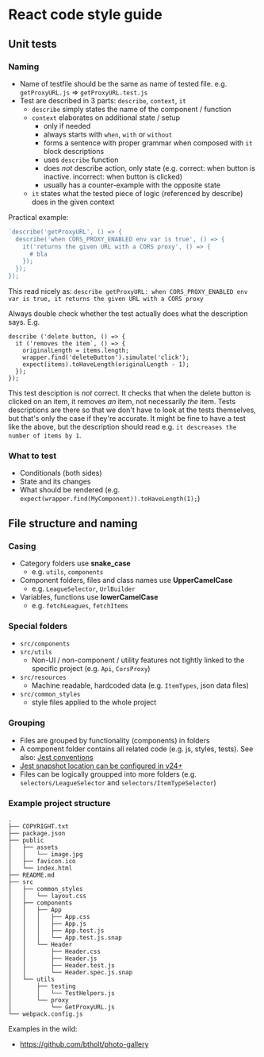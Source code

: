 # React code style guide

## Unit tests

### Naming

- Name of testfile should be the same as name of tested file. e.g. `getProxyURL.js` => `getProxyURL.test.js`
- Test are described in 3 parts: `describe`, `context`, `it`
  - `describe` simply states the name of the component / function
  - `context` elaborates on additional state / setup
    - only if needed
    - always starts with `when`, `with` or `without`
    - forms a sentence with proper grammar when composed with `it` block descriptions
    - uses `describe` function
    - does *not* describe action, only state (e.g. correct: when button is inactive. incorrect: when button is clicked)
    - usually has a counter-example with the opposite state
  - `it` states what the tested piece of logic (referenced by describe) does in the given context

Practical example:
```js
`describe('getProxyURL', () => {
  describe('when CORS_PROXY_ENABLED env var is true', () => {
    it('returns the given URL with a CORS proxy', () => {
      # bla
    });
  });
});
```

This read nicely as: `describe getProxyURL: when CORS_PROXY_ENABLED env var is true, it returns the given URL with a CORS proxy`

Always double check whether the test actually does what the description says. E.g.
```
describe ('delete button, () => {
  it ('removes the item`, () => {
    originalLength = items.length;
    wrapper.find('deleteButton').simulate('click');
    expect(items).toHaveLength(originalLength - 1);
  });
});
```
This test desciption is *not* correct. It checks that when the delete button is clicked on an item, it removes *an* item, not necessarily *the* item. Tests descriptions are there so that we don't have to look at the tests themselves, but that's only the case if they're accurate. It might be fine to have a test like the above, but the description should read e.g. `it descreases the number of items by 1`.

### What to test

- Conditionals (both sides)
- State and its changes
- What should be rendered (e.g. `expect(wrapper.find(MyComponent)).toHaveLength(1);`)


## File structure and naming

### Casing

- Category folders use **snake_case**
  - e.g. `utils`, `components`
- Component folders, files and class names use **UpperCamelCase**
	- e.g. `LeagueSelector`, `UrlBuilder`
- Variables, functions use **lowerCamelCase**
	- e.g. `fetchLeagues`, `fetchItems`

### Special folders

- `src/components`
- `src/utils`
  - Non-UI / non-component / utility features not tightly linked to the specific project (e.g. `Api`, `CorsProxy`)
- `src/resources`
  - Machine readable, hardcoded data (e.g. `ItemTypes`, json data files)
- `src/common_styles`
  - style files applied to the whole project

### Grouping

- Files are grouped by functionality (components) in folders
- A component folder contains all related code (e.g. js, styles, tests). See also: [Jest conventions](https://jestjs.io/docs/en/configuration.html#testregex-string)
- [Jest snapshot location can be configured in v24+](https://medium.com/c-hive/no-more-snapshots-folders-with-jest-98de26681764)
- Files can be logically groupped into more folders (e.g. `selectors/LeagueSelector` and `selectors/ItemTypeSelector`)

### Example project structure

```
.
├── COPYRIGHT.txt
├── package.json
├── public
│   ├── assets
│   │   └── image.jpg
│   ├── favicon.ico
│   └── index.html
├── README.md
├── src
│   ├── common_styles
│   │   └── layout.css
│   ├── components
│   │   ├── App
│   │   │   ├── App.css
│   │   │   ├── App.js
│   │   │   ├── App.test.js
│   │   │   └── App.test.js.snap
│   │   └── Header
│   │       ├── Header.css
│   │       ├── Header.js
│   │       ├── Header.test.js
│   │       └── Header.spec.js.snap
│   └── utils
│       ├── testing
│       │   └── TestHelpers.js
│       └── proxy
│           └── GetProxyURL.js
└── webpack.config.js
```

Examples in the wild:
- https://github.com/btholt/photo-gallery
